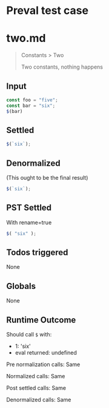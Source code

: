 # Preval test case

# two.md

> Constants > Two
>
> Two constants, nothing happens

## Input

`````js filename=intro
const foo = "five";
const bar = "six";
$(bar)
`````


## Settled


`````js filename=intro
$(`six`);
`````


## Denormalized
(This ought to be the final result)

`````js filename=intro
$(`six`);
`````


## PST Settled
With rename=true

`````js filename=intro
$( "six" );
`````


## Todos triggered


None


## Globals


None


## Runtime Outcome


Should call `$` with:
 - 1: 'six'
 - eval returned: undefined

Pre normalization calls: Same

Normalized calls: Same

Post settled calls: Same

Denormalized calls: Same

